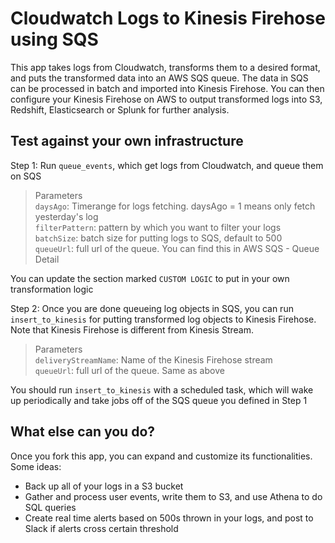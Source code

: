 # Cloudwatch Logs to Kinesis Firehose using SQS
This app takes logs from Cloudwatch, transforms them to a desired format, and puts the transformed data into an AWS SQS queue. The data in SQS can be processed in batch and imported into Kinesis Firehose. You can then configure your Kinesis Firehose on AWS to output transformed logs into S3, Redshift, Elasticsearch or Splunk for further analysis. 

## Test against your own infrastructure
Step 1: Run `queue_events`, which get logs from Cloudwatch, and queue them on SQS 
> Parameters  
> `daysAgo`: Timerange for logs fetching. daysAgo = 1 means only fetch yesterday's log  
> `filterPattern`: pattern by which you want to filter your logs  
> `batchSize`: batch size for putting logs to SQS, default to 500  
> `queueUrl`: full url of the queue. You can find this in AWS SQS - Queue Detail

You can update the section marked `CUSTOM LOGIC` to put in your own transformation logic

Step 2: Once you are done queueing log objects in SQS, you can run `insert_to_kinesis` for putting transformed log objects to Kinesis Firehose. Note that Kinesis Firehose is different from Kinesis Stream. 
> Parameters  
> `deliveryStreamName`: Name of the Kinesis Firehose stream   
> `queueUrl`: full url of the queue. Same as above  

You should run `insert_to_kinesis` with a scheduled task, which will wake up periodically and take jobs off of the SQS queue you defined in Step 1

## What else can you do?
Once you fork this app, you can expand and customize its functionalities. Some ideas:

- Back up all of your logs in a S3 bucket
- Gather and process user events, write them to S3, and use Athena to do SQL queries
- Create real time alerts based on 500s thrown in your logs, and post to Slack if alerts cross certain threshold 

